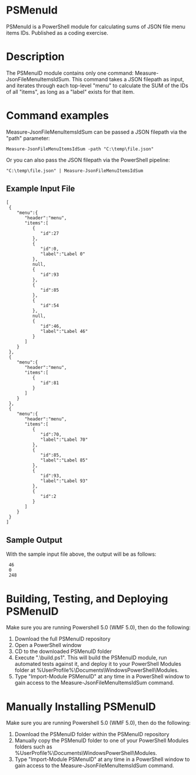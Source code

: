 # PSMenuId
PSMenuId is a PowerShell module for calculating sums of JSON file menu items IDs. Published as a coding exercise.

# Description
The PSMenuID module contains only one command: Measure-JsonFileMenuItemsIdSum. This command takes a JSON filepath as input, and iterates through each top-level "menu" to calculate the SUM of the IDs of all "items", as long as a "label" exists for that item.

# Command examples
Measure-JsonFileMenuItemsIdSum can be passed a JSON filepath via the "path" parameter:

    Measure-JsonFileMenuItemsIdSum -path "C:\temp\file.json"

Or you can also pass the JSON filepath via the PowerShell pipeline:

    "C:\temp\file.json" | Measure-JsonFileMenuItemsIdSum

## Example Input File

    [
     {
        "menu":{
           "header":"menu",
           "items":[
              {
                 "id":27
              },
              {
                 "id":0,
                 "label":"Label 0"
              },
              null,
              {
                 "id":93
              },
              {
                 "id":85
              },
              {
                 "id":54
              },
              null,
              {
                 "id":46,
                 "label":"Label 46"
              }
           ]
        }
     },
     {
        "menu":{
           "header":"menu",
           "items":[
              {
                 "id":81
              }
           ]
        }
     },
     {
        "menu":{
           "header":"menu",
           "items":[
              {
                 "id":70,
                 "label":"Label 70"
              },
              {
                 "id":85,
                 "label":"Label 85"
              },
              {
                 "id":93,
                 "label":"Label 93"
              },
              {
                 "id":2
              }
           ]
        }
     }
    ]

## Sample Output

With the sample input file above, the output will be as follows:

     46
     0
     248

# Building, Testing, and Deploying PSMenuID
Make sure you are running Powershell 5.0 (WMF 5.0), then do the following:

1. Download the full PSMenuID repository
2. Open a PowerShell window
3. CD to the downloaded PSMenuID folder
4. Execute ".\build.ps1". This will build the PSMenuID module, run automated tests against it, and deploy it to your PowerShell Modules folder at %UserProfile%\Documents\WindowsPowerShell\Modules.
5. Type "Import-Module PSMenuID" at any time in a PowerShell window to gain access to the Measure-JsonFileMenuItemsIdSum command.

# Manually Installing PSMenuID
Make sure you are running Powershell 5.0 (WMF 5.0), then do the following:

1. Download the PSMenuID folder within the PSMenuID repository
2. Manually copy the PSMenuID folder to one of your PowerShell Modules folders such as %UserProfile%\Documents\WindowsPowerShell\Modules.
3. Type "Import-Module PSMenuID" at any time in a PowerShell window to gain access to the Measure-JsonFileMenuItemsIdSum command.
